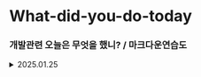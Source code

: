 # What-did-you-do-today
### 개발관련 오늘은 무엇을 했니? / 마크다운연습도

<details>
<summary>2025.01.25</summary>
<div markdown="1">
- 코드잇 react-data-다루기 수강 <br>
- 솔로트립 인턴 react-dnd 적용하기
</div>
</details>
